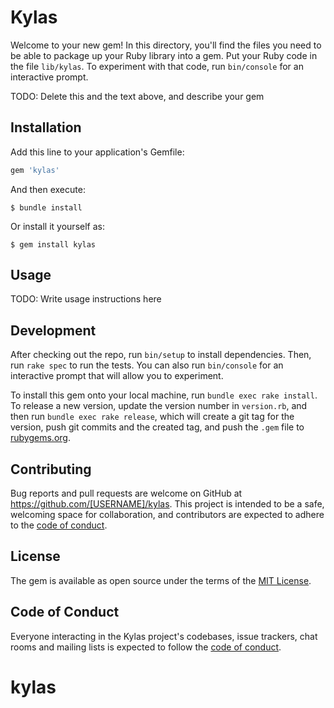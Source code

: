 # Kylas

Welcome to your new gem! In this directory, you'll find the files you need to be able to package up your Ruby library into a gem. Put your Ruby code in the file `lib/kylas`. To experiment with that code, run `bin/console` for an interactive prompt.

TODO: Delete this and the text above, and describe your gem

## Installation

Add this line to your application's Gemfile:

```ruby
gem 'kylas'
```

And then execute:

    $ bundle install

Or install it yourself as:

    $ gem install kylas

## Usage

TODO: Write usage instructions here

## Development

After checking out the repo, run `bin/setup` to install dependencies. Then, run `rake spec` to run the tests. You can also run `bin/console` for an interactive prompt that will allow you to experiment.

To install this gem onto your local machine, run `bundle exec rake install`. To release a new version, update the version number in `version.rb`, and then run `bundle exec rake release`, which will create a git tag for the version, push git commits and the created tag, and push the `.gem` file to [rubygems.org](https://rubygems.org).

## Contributing

Bug reports and pull requests are welcome on GitHub at https://github.com/[USERNAME]/kylas. This project is intended to be a safe, welcoming space for collaboration, and contributors are expected to adhere to the [code of conduct](https://github.com/[USERNAME]/kylas/blob/master/CODE_OF_CONDUCT.md).

## License

The gem is available as open source under the terms of the [MIT License](https://opensource.org/licenses/MIT).

## Code of Conduct

Everyone interacting in the Kylas project's codebases, issue trackers, chat rooms and mailing lists is expected to follow the [code of conduct](https://github.com/[USERNAME]/kylas/blob/master/CODE_OF_CONDUCT.md).
# kylas
